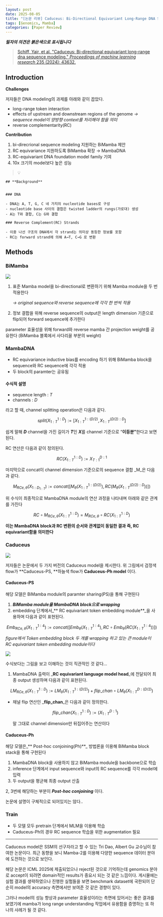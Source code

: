 ```yaml
---
layout: post
date: 2025-08-05
title: "[논문 리뷰] Caduceus: Bi-Directional Equivariant Long-Range DNA Sequence Modeling"
tags: [Genomics, Mamba]
categories: [Paper Review]
---
```


<span class="notion-red">_**필자의 의견은 붉은색으로 표시됩니다**_</span>


> [Schiff, Yair, et al. "Caduceus: Bi-directional equivariant long-range dna sequence modeling." ](https://pmc.ncbi.nlm.nih.gov/articles/PMC12189541/)[_Proceedings of machine learning research_](https://pmc.ncbi.nlm.nih.gov/articles/PMC12189541/)[ 235 (2024): 43632.](https://pmc.ncbi.nlm.nih.gov/articles/PMC12189541/)



## Introduction


**Challenges**


저자들은 DNA modeling의 과제를 아래와 같이 꼽았다.

- long-range token interaction
- effects of upstream and downstream regions of the genome 
_→ sequence model이 양방향 context를 처리해야 함을 의미_
- reverse complementarity(RC)

**Contribution**

1. bi-direcrional sequence modeling 지원하는 BiMamba 제안
1. RC equivariance 지원하도록 BiMamba 확장 → MambaDNA
1. RC-equivariant DNA foundation model family 기여
1. 10x 크기의 model보다 높은 성능

> 💡 


	## **Background**


	### DNA

	- DNA는 A, T, G, C 네 가지의 nucleotide bases로 구성
	- nucleotide base 사이의 결합은 twisted ladder의 rungs(가로대) 생성
	- A는 T와 결합, C는 G와 결합

	### Reverse Complement(RC) Strands

	- 이중 나선 구조의 DNA에서 각 strand는 의미상 동등한 정보를 포함
	- RC는 forward strand에 의해 A→T, C→G 로 변환


## Methods



### BiMamba


![](https://prod-files-secure.s3.us-west-2.amazonaws.com/542b861c-36a8-4051-84e5-8804b6728dba/2c247d59-7815-4980-99f0-8f0d21f445a7/image.png?X-Amz-Algorithm=AWS4-HMAC-SHA256&X-Amz-Content-Sha256=UNSIGNED-PAYLOAD&X-Amz-Credential=ASIAZI2LB4664ULO5TQK%2F20250904%2Fus-west-2%2Fs3%2Faws4_request&X-Amz-Date=20250904T070116Z&X-Amz-Expires=3600&X-Amz-Security-Token=IQoJb3JpZ2luX2VjEO7%2F%2F%2F%2F%2F%2F%2F%2F%2F%2FwEaCXVzLXdlc3QtMiJIMEYCIQD60alpFbpA9ApSgZ%2BBOufPRfkDmVS3JnaC3ceI5aFVNwIhAO%2FjFK%2F%2BVoWgE9PrHuYX8FnBwdH49FWiNKQvCPjbp7n6Kv8DCFcQABoMNjM3NDIzMTgzODA1Igzywe7N0fhwkHKSPvIq3ANAHYPBTJSfpgXqWEpp5qaoxVegIgH8FC3uf25%2B3Iw16%2BQ1Vu%2BBG%2BW8OfcgNZA8OHmEwvVJGDagMzylL%2BOiQVh1z79z8D9Ey7Fs3NC%2B1BIsHL6wVgj4RjgczRXqQqCXhrciWIKPr%2BsnVMp2zYtDr9y0xDNB31qZt%2F8%2FfWpgWA%2Bl3iXKsFHDbcW1rUYDbTc5Wj6yDwXpQtGR%2BBNU4zHO%2FisQqarC%2F74CFUYe2px%2FO4uWEieHP7BTD%2B%2BvasK0Egq2nqGKPKVz3vrJsIghruN4Q2zPESvcKa1c9HVph5OD4LvOCzWBGgnpGJ5S9ko053n%2FUM4yK0ymUNi8T4n0%2FAaK9IX07GOEBvpCFblrmJn%2BC5z1x8qybtKawSqblGNpHEkUPcXlAwJPkvS3IeFKRYEM9kl6knHhphxH7HU0CrwhOkaW48TwnkJwMm9wSZXXBUuXlQ2pRz%2FVEXrMZnQve60PALOmM48NLuN90Y%2F1MJQXJJtJP4DNgbdU%2FdyNABGZA1tYlND4N26BhpQMy5YsNMHUppbo8T%2BrsTEQ2HSZdsYks%2Bmyct%2BrslSySwbj09%2F%2FP7YAxcILCElyssmEGlfF3u2ENgBIiMgYKNFisEe9TL5jRyEKfniMVC8R4uzN38ZeRzCP1OTFBjqkAXzGsdUdLEl8WIlKhJPVFzuJsRSwtW0U%2FhVlsHf64CwprIfzy%2BlaMiCH39a1%2Fpy3uqb7e%2Fi2KfhIQbougJfvo2pAsEpMwy1XyfAo6PGRoGre65RhaeEZhacr9trgYHb4YCEmEjDC2f73VV2rgYFU%2BTIrYPWGsvnUhlAO6L1iLiyE8XZbhSJccVRaRQ8q%2FCgNvDC0QxUA2jZ7B4jDqtd4DDmxo4hF&X-Amz-Signature=bd4cd6281218139a4dd6083aa014a537ae51b5b82e36f4dfc14748c78ea264aa&X-Amz-SignedHeaders=host&x-amz-checksum-mode=ENABLED&x-id=GetObject)

1. 표준 Mamba model을 bi-directional로 변환하기 위해 Mamba module을 두 번 적용한다

	_→ original sequence와 reverse sequence에 각각 한 번씩 적용_

1. 정보 결합을 위해 reverse sequence의 output은 length dimension 기준으로 flip되어 forward sequence에 추가한다

parameter 효율성을 위해 forward와 reverse mamba 간 projection weight를 공유한다 (BiMamba 블록에서 사다리꼴 부분의 weight)



### MambaDNA

- RC equivariance inductive bias를 encoding 하기 위해 BiMamba block을 sequence와 RC sequence에 각각 적용
- 두 block의 paramter는 공유됨


#### 수식적 설명

- sequence length : _T_
- channels : _D_

라고 할 때,  channel splitting operation은 다음과 같다.


$$
split(X^{1:D}_{1:T}):=[X^{1:(D/2)}_{1:T},X^{(D/2):D}_{1:T}]
$$


<span class="notion-red">쉽게 말해 </span><span class="notion-red">_**D**_</span><span class="notion-red"> channel을 가진 길이가 </span><span class="notion-red">_**T**_</span><span class="notion-red">인 </span><span class="notion-red">_**X**_</span><span class="notion-red">를 channel 기준으로 “</span><span class="notion-red">**이등분”**</span><span class="notion-red">한다고 보면 된다.</span>


RC 연산은 다음과 같이 정의된다.


$$
RC(X^{1:D}_{1:T}):=X^{D:1}_{T:1}
$$


마지막으로 concat이 channel dimension 기준으로의 sequence 결합 _M_은 다음과 같다.


$$
M_{RCe,\theta}(X_{1:D_{1:T}}):=concat([M_{\theta}(X^{1:(D/2)}_{1:T}),RC(M_{\theta}(X^{(D/2):D}_{1:T}))])
$$


위 수식이 최종적으로 MambaDNA module의 연산 과정을 나타내며 아래와 같은 관계를 가진다


$$
RC\circ M_{RCe,\theta}(X^{1:D}_{1:T}) = M_{RCe,\theta} \circ RC(X^{1:D}_{1:T})
$$


**이는 MambaDNA block과 RC 변환의 순서와 관계없이 동일한 결과 즉, RC equivariant함을 의미한다**



### Caduceus


![](https://prod-files-secure.s3.us-west-2.amazonaws.com/542b861c-36a8-4051-84e5-8804b6728dba/f94a60d7-8145-473b-aef9-7c68d3ec604a/image.png?X-Amz-Algorithm=AWS4-HMAC-SHA256&X-Amz-Content-Sha256=UNSIGNED-PAYLOAD&X-Amz-Credential=ASIAZI2LB4664ULO5TQK%2F20250904%2Fus-west-2%2Fs3%2Faws4_request&X-Amz-Date=20250904T070116Z&X-Amz-Expires=3600&X-Amz-Security-Token=IQoJb3JpZ2luX2VjEO7%2F%2F%2F%2F%2F%2F%2F%2F%2F%2FwEaCXVzLXdlc3QtMiJIMEYCIQD60alpFbpA9ApSgZ%2BBOufPRfkDmVS3JnaC3ceI5aFVNwIhAO%2FjFK%2F%2BVoWgE9PrHuYX8FnBwdH49FWiNKQvCPjbp7n6Kv8DCFcQABoMNjM3NDIzMTgzODA1Igzywe7N0fhwkHKSPvIq3ANAHYPBTJSfpgXqWEpp5qaoxVegIgH8FC3uf25%2B3Iw16%2BQ1Vu%2BBG%2BW8OfcgNZA8OHmEwvVJGDagMzylL%2BOiQVh1z79z8D9Ey7Fs3NC%2B1BIsHL6wVgj4RjgczRXqQqCXhrciWIKPr%2BsnVMp2zYtDr9y0xDNB31qZt%2F8%2FfWpgWA%2Bl3iXKsFHDbcW1rUYDbTc5Wj6yDwXpQtGR%2BBNU4zHO%2FisQqarC%2F74CFUYe2px%2FO4uWEieHP7BTD%2B%2BvasK0Egq2nqGKPKVz3vrJsIghruN4Q2zPESvcKa1c9HVph5OD4LvOCzWBGgnpGJ5S9ko053n%2FUM4yK0ymUNi8T4n0%2FAaK9IX07GOEBvpCFblrmJn%2BC5z1x8qybtKawSqblGNpHEkUPcXlAwJPkvS3IeFKRYEM9kl6knHhphxH7HU0CrwhOkaW48TwnkJwMm9wSZXXBUuXlQ2pRz%2FVEXrMZnQve60PALOmM48NLuN90Y%2F1MJQXJJtJP4DNgbdU%2FdyNABGZA1tYlND4N26BhpQMy5YsNMHUppbo8T%2BrsTEQ2HSZdsYks%2Bmyct%2BrslSySwbj09%2F%2FP7YAxcILCElyssmEGlfF3u2ENgBIiMgYKNFisEe9TL5jRyEKfniMVC8R4uzN38ZeRzCP1OTFBjqkAXzGsdUdLEl8WIlKhJPVFzuJsRSwtW0U%2FhVlsHf64CwprIfzy%2BlaMiCH39a1%2Fpy3uqb7e%2Fi2KfhIQbougJfvo2pAsEpMwy1XyfAo6PGRoGre65RhaeEZhacr9trgYHb4YCEmEjDC2f73VV2rgYFU%2BTIrYPWGsvnUhlAO6L1iLiyE8XZbhSJccVRaRQ8q%2FCgNvDC0QxUA2jZ7B4jDqtd4DDmxo4hF&X-Amz-Signature=93736e162be0dcfcac80831f24686299be351edc5c1c8c2c78296b3251e0a8d5&X-Amz-SignedHeaders=host&x-amz-checksum-mode=ENABLED&x-id=GetObject)


저자들은 논문에서 두 가지 버전의 Caduceus model을 제시한다. 위 그림에서 검정색 flow가 **Caduceus-PS, **하늘색 flow가 **Caduceus-Ph model** 이다.



#### Caduceus-PS


해당 모델은 BiMamba module의 paramter sharing(PS)을 통해 구현된다

1. _**BiMamba module을 MambaDNA block으로 wrapping**_
1. embedding 단계에서_** RC equivariant token embedding module**_을 사용하며 다음과 같이 표현된다.

$$
Emb_{RCe,\theta}(X^{1:4}_{1:T}):=concat([Emb_{\theta}(X^{1:4}_{1:T}),RC \circ Emb_{\theta}(RC(X^{1:4}_{1:T}))])
$$


_figure에서 Token embedding block 두 개를 wrapping 하고 있는 큰 module이 RC equivariant token embedding module이다_


![](https://prod-files-secure.s3.us-west-2.amazonaws.com/542b861c-36a8-4051-84e5-8804b6728dba/b175e4da-71eb-4e91-8c23-a06dabe673c9/image.png?X-Amz-Algorithm=AWS4-HMAC-SHA256&X-Amz-Content-Sha256=UNSIGNED-PAYLOAD&X-Amz-Credential=ASIAZI2LB4664ULO5TQK%2F20250904%2Fus-west-2%2Fs3%2Faws4_request&X-Amz-Date=20250904T070116Z&X-Amz-Expires=3600&X-Amz-Security-Token=IQoJb3JpZ2luX2VjEO7%2F%2F%2F%2F%2F%2F%2F%2F%2F%2FwEaCXVzLXdlc3QtMiJIMEYCIQD60alpFbpA9ApSgZ%2BBOufPRfkDmVS3JnaC3ceI5aFVNwIhAO%2FjFK%2F%2BVoWgE9PrHuYX8FnBwdH49FWiNKQvCPjbp7n6Kv8DCFcQABoMNjM3NDIzMTgzODA1Igzywe7N0fhwkHKSPvIq3ANAHYPBTJSfpgXqWEpp5qaoxVegIgH8FC3uf25%2B3Iw16%2BQ1Vu%2BBG%2BW8OfcgNZA8OHmEwvVJGDagMzylL%2BOiQVh1z79z8D9Ey7Fs3NC%2B1BIsHL6wVgj4RjgczRXqQqCXhrciWIKPr%2BsnVMp2zYtDr9y0xDNB31qZt%2F8%2FfWpgWA%2Bl3iXKsFHDbcW1rUYDbTc5Wj6yDwXpQtGR%2BBNU4zHO%2FisQqarC%2F74CFUYe2px%2FO4uWEieHP7BTD%2B%2BvasK0Egq2nqGKPKVz3vrJsIghruN4Q2zPESvcKa1c9HVph5OD4LvOCzWBGgnpGJ5S9ko053n%2FUM4yK0ymUNi8T4n0%2FAaK9IX07GOEBvpCFblrmJn%2BC5z1x8qybtKawSqblGNpHEkUPcXlAwJPkvS3IeFKRYEM9kl6knHhphxH7HU0CrwhOkaW48TwnkJwMm9wSZXXBUuXlQ2pRz%2FVEXrMZnQve60PALOmM48NLuN90Y%2F1MJQXJJtJP4DNgbdU%2FdyNABGZA1tYlND4N26BhpQMy5YsNMHUppbo8T%2BrsTEQ2HSZdsYks%2Bmyct%2BrslSySwbj09%2F%2FP7YAxcILCElyssmEGlfF3u2ENgBIiMgYKNFisEe9TL5jRyEKfniMVC8R4uzN38ZeRzCP1OTFBjqkAXzGsdUdLEl8WIlKhJPVFzuJsRSwtW0U%2FhVlsHf64CwprIfzy%2BlaMiCH39a1%2Fpy3uqb7e%2Fi2KfhIQbougJfvo2pAsEpMwy1XyfAo6PGRoGre65RhaeEZhacr9trgYHb4YCEmEjDC2f73VV2rgYFU%2BTIrYPWGsvnUhlAO6L1iLiyE8XZbhSJccVRaRQ8q%2FCgNvDC0QxUA2jZ7B4jDqtd4DDmxo4hF&X-Amz-Signature=6bbebc2fb188ff6e96525133cad4b3373e86b2088eb810982ec0f595d6c6f1fa&X-Amz-SignedHeaders=host&x-amz-checksum-mode=ENABLED&x-id=GetObject)


<span class="notion-red">수식보다는 그림을 보고 이해하는 것이 직관적인 것 같다…</span>

1. MambaDNA 출력이 _**RC equivariant language model head**_에 전달되어 최종 output 생성하며 다음과 같이 표현된다.

$$
LM_{RCe,\theta}(X^{1:D}_{1:T}):= LM_{\theta}(X^{1:(D/2)}_{1:T})+flip\_chan\circ LM_{\theta}(X^{D:(D/2)}_{1:T})
$$

- 채널 flip 연산인 _**flip\_chan**_은 다음과 같이 정의한다.

	$$
	flip\_chan(X^{1:D}_{1:T}):=(X^{D:1}_{1:T})
	$$


	말 그대로 channel dimension만 뒤집어주는 연산이다



#### Caduceus-Ph


해당 모델은_** Post-hoc conjoining(Ph)**_ 방법론을 이용해 BiMamba block stack을 통해 구현된다

1. MambaDNA block을 사용하지 않고 BiMamba module을 backbone으로 학습
1. inference 단계에서 input sequence와 input의 RC sequence를 각각 model에 입력
1. 두 output을 평균해 최종 output 산출

2, 3번에 해당하는 부분이 _**Post-hoc conjoining**_ 이다.


<span class="notion-red">논문에 설명이 구체적으로 되어있지는 않다..</span>



### Train

- 두 모델 모두 pretrain 단계에서 MLM을 이용해 학습
- Caduceus-Ph의 경우 RC sequence 학습을 위한 augmentation 필요

---


<span class="notion-red">Caduceus model은 SSM의 선구자라고 할 수 있는 Tri Dao, Albert Gu 교수님이 참여한 논문이다. 최근 동향을 보니 Mamba-2를 이용해 다양한 sequence 데이터 분야에 도전하는 것으로 보인다.</span>


<span class="notion-red">해당 논문은 ICML 2025에 제출되었으나 reject된 것으로 기억하는데 genomics 분야로 accept이 되려면 domain적인 results가 중요시 되는 것 같은 느낌이다. 게시물에는 실험 결과를 생략하였으나 진행한 실험들을 보면 benchmark dataset에 국한되어 단순히 model의 accuracy 측면에서만 보여준 것 같은 경향이 있다.</span>


<span class="notion-red">그러나 model의 성능 향상과 parameter 효율성이라는 측면에 있어서는 좋은 결과를 보였기에 mamba가 long range understanding 작업에서 유용함을 증명하는 또 하나의 사례가 될 것 같다.</span>

